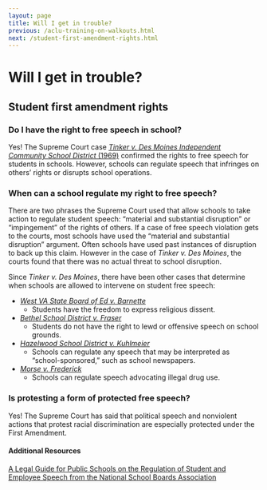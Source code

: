 ```yaml
---
layout: page
title: Will I get in trouble?
previous: /aclu-training-on-walkouts.html
next: /student-first-amendment-rights.html
---
```


Will I get in trouble?
======================
## Student first amendment rights

### Do I have the right to free speech in school?
Yes! The Supreme Court case [*Tinker v. Des Moines Independent Community School District* (1969)](https://www.oyez.org/cases/1968/21) confirmed the rights to free speech for students in schools. However, schools can regulate speech that infringes on others’ rights or disrupts school operations.

### When can a school regulate my right to free speech?
There are two phrases the Supreme Court used that allow schools to take action to regulate student speech: “material and substantial disruption” or “impingement” of the rights of others. If a case of free speech violation gets to the courts, most schools have used the “material and substantial disruption” argument. Often schools have used past instances of disruption to back up this claim. However in the case of *Tinker v. Des Moines*, the courts found that there was no actual threat to school disruption.

Since *Tinker v. Des Moines*, there have been other cases that determine when schools are allowed to intervene on student free speech:
- [*West VA State Board of Ed v. Barnette*](https://www.oyez.org/cases/1940-1955/319us624)
  - Students have the freedom to express religious dissent.
- [*Bethel School District v. Fraser*](https://www.oyez.org/cases/1985/84-1667)
  - Students do not have the right to lewd or offensive speech on school grounds.
- [*Hazelwood School District v. Kuhlmeier*](https://www.oyez.org/cases/1987/86-836)
  - Schools can regulate any speech that may be interpreted as “school-sponsored,” such as school newspapers.
- [*Morse v. Frederick*](https://www.oyez.org/cases/2006/06-278)
  - Schools can regulate speech advocating illegal drug use.
  
### Is protesting a form of protected free speech?
Yes! The Supreme Court has said that political speech and nonviolent actions that protest racial discrimination are especially protected under the First Amendment.


#### Additional Resources
[A Legal Guide for Public Schools on the Regulation of Student and Employee Speech from the National School Boards Association](https://cdn-files.nsba.org/s3fs-public/reports/First_Amendment_Guide-2018.pdf?KgOvuu2Dp8KvWkiwF_I9hHhv4wsUROez)

